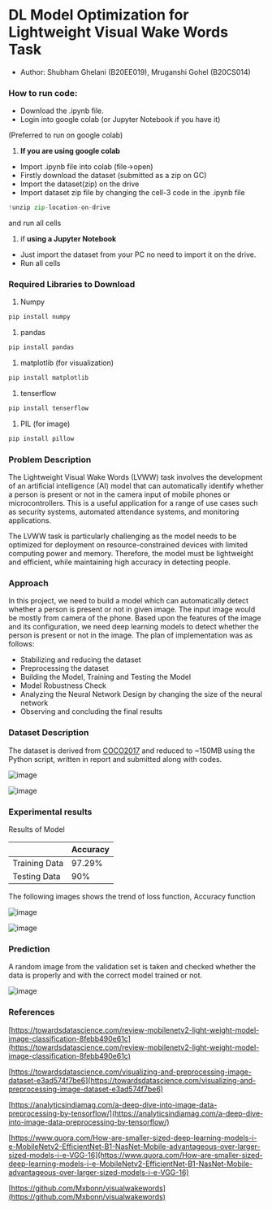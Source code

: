 # DL Model Optimization for Lightweight Visual Wake Words Task

- Author: Shubham Ghelani (B20EE019), Mruganshi Gohel (B20CS014) 

### How to run code:

- Download the .ipynb file.
- Login into google colab (or Jupyter Notebook if you have it)

(Preferred to run on google colab)

1. **If you are using google colab**
- Import .ipynb file into colab (file→open)
- Firstly download the dataset (submitted as a zip on GC)
- Import the dataset(zip) on the drive
- Import dataset zip file by changing the cell-3 code in the .ipynb file

```python
!unzip zip-location-on-drive
```

and run all cells

1. if **using a Jupyter Notebook**
- Just import the dataset from your PC no need to import it on the drive.
- Run all cells

### Required Libraries to Download

1. Numpy

```python
pip install numpy
```

1. pandas

```python
pip install pandas
```

1. matplotlib (for visualization)

```python
pip install matplotlib
```

1. tenserflow

```python
pip install tenserflow
```

1. PIL (for image)

```python
pip install pillow
```

### Problem Description

The Lightweight Visual Wake Words (LVWW) task involves the development of an artificial intelligence (AI) model that can automatically identify whether a person is present or not in the camera input of mobile phones or microcontrollers. This is a useful application for a range of use cases such as security systems, automated attendance systems, and monitoring applications.

The LVWW task is particularly challenging as the model needs to be optimized for deployment on resource-constrained devices with limited computing power and memory. Therefore, the model must be lightweight and efficient, while maintaining high accuracy in detecting people.

### Approach

In this project, we need to build a model which can automatically detect whether a person is present or not in given image. The input image would be mostly from camera of the phone. Based upon the features of the image and its configuration, we need deep learning models to detect whether the person is present or not in the image. The plan of implementation was as follows:

- Stabilizing and reducing the dataset
- Preprocessing the dataset
- Building the Model, Training and Testing the Model
- Model Robustness Check
- Analyzing the Neural Network Design by changing the size of the neural network
- Observing and concluding the final results

### Dataset Description

The dataset is derived from [COCO2017](https://cocodataset.org/#download) and reduced to ~150MB using the Python script, written in report and submitted along with codes.

![image](https://drive.google.com/uc?export=view&id=1q8_JyLFhW_BTxptTmIQAAMHUW4bNdcwU)

![image](https://drive.google.com/uc?export=view&id=1d4ujhhihYKmsGmKOEA-gfmpn3RqG8HS2)

### Experimental results

Results of Model

|  | Accuracy |
| --- | --- |
| Training Data | 97.29% |
| Testing Data | 90% |

The following images shows the trend of loss function,  Accuracy function

![image](https://drive.google.com/uc?export=view&id=1VHig4nOGa0Er49hN825TZiDoGePi-9IJ)

![image](https://drive.google.com/uc?export=view&id=1X6idMlIMi1OLOiJBGbDDKG8XviCMcg4S)

### Prediction

 A random image from the validation set is taken and checked whether the data is properly and with the correct model trained or not.

![image](https://drive.google.com/uc?export=view&id=1bTiLh064c6cFfj6q53SIvcKX62XT8XLA)

### References

[https://towardsdatascience.com/review-mobilenetv2-light-weight-model-image-classification-8febb490e61c](https://towardsdatascience.com/review-mobilenetv2-light-weight-model-image-classification-8febb490e61c)

[https://towardsdatascience.com/visualizing-and-preprocessing-image-dataset-e3ad574f7be6](https://towardsdatascience.com/visualizing-and-preprocessing-image-dataset-e3ad574f7be6)

[https://analyticsindiamag.com/a-deep-dive-into-image-data-preprocessing-by-tensorflow/](https://analyticsindiamag.com/a-deep-dive-into-image-data-preprocessing-by-tensorflow/)

[https://www.quora.com/How-are-smaller-sized-deep-learning-models-i-e-MobileNetv2-EfficientNet-B1-NasNet-Mobile-advantageous-over-larger-sized-models-i-e-VGG-16](https://www.quora.com/How-are-smaller-sized-deep-learning-models-i-e-MobileNetv2-EfficientNet-B1-NasNet-Mobile-advantageous-over-larger-sized-models-i-e-VGG-16)

[https://github.com/Mxbonn/visualwakewords](https://github.com/Mxbonn/visualwakewords)
